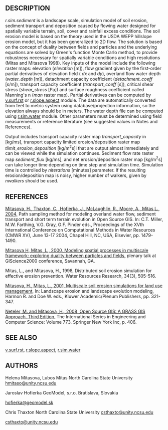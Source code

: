 ## DESCRIPTION

*r.sim.sediment* is a landscape scale, simulation model of soil erosion,
sediment transport and deposition caused by flowing water designed for
spatially variable terrain, soil, cover and rainfall excess conditions.
The soil erosion model is based on the theory used in the USDA WEPP
hillslope erosion model, but it has been generalized to 2D flow. The
solution is based on the concept of duality between fields and particles
and the underlying equations are solved by Green's function Monte Carlo
method, to provide robustness necessary for spatially variable
conditions and high resolutions (Mitas and Mitasova 1998). Key inputs of
the model include the following raster maps: elevation (*elevation*
\[m\]), flow gradient given by the first-order partial derivatives of
elevation field ( *dx* and *dy*), overland flow water depth
(*water_depth* \[m\]), detachment capacity coefficient
(*detachment_coeff* \[s/m\]), transport capacity coefficient
(*transport_coeff* \[s\]), critical shear stress (*shear_stress* \[Pa\])
and surface roughness coefficient called Manning's n (*man* raster map).
Partial derivatives can be computed by [v.surf.rst](v.surf.rst.md) or
[r.slope.aspect](r.slope.aspect.md) module. The data are automatically
converted from feet to metric system using database/projection
information, so the elevation always should be in meters. The water
depth file can be computed using [r.sim.water](r.sim.water.md) module.
Other parameters must be determined using field measurements or
reference literature (see suggested values in Notes and References).

Output includes transport capacity raster map *transport_capacity* in
\[kg/ms\], transport capacity limited erosion/deposition raster map
*tlimit_erosion_deposition* \[kg/m<sup>2</sup>s\]i that are output
almost immediately and can be viewed while the simulation continues.
Sediment flow rate raster map *sediment_flux* \[kg/ms\], and net
erosion/deposition raster map \[kg/m<sup>2</sup>s\] can take longer time
depending on time step and simulation time. Simulation time is
controlled by *niterations* \[minutes\] parameter. If the resulting
erosion/deposition map is noisy, higher number of walkers, given by
*nwalkers* should be used.

## REFERENCES

[Mitasova, H., Thaxton, C., Hofierka, J., McLaughlin, R., Moore, A.,
Mitas L.,
2004,](http://fatra.cnr.ncsu.edu/~hmitaso/gmslab/papers/II.6.8_Mitasova_044.pdf)
Path sampling method for modeling overland water flow, sediment
transport and short term terrain evolution in Open Source GIS. In: C.T.
Miller, M.W. Farthing, V.G. Gray, G.F. Pinder eds., Proceedings of the
XVth International Conference on Computational Methods in Water
Resources (CMWR XV), June 13-17 2004, Chapel Hill, NC, USA, Elsevier,
pp. 1479-1490.

[Mitasova H, Mitas, L., 2000, Modeling spatial processes in multiscale
framework: exploring duality between particles and
fields,](http://fatra.cnr.ncsu.edu/~hmitaso/gmslab/gisc00/duality.html)
plenary talk at GIScience2000 conference, Savannah, GA.

Mitas, L., and Mitasova, H., 1998, Distributed soil erosion simulation
for effective erosion prevention. Water Resources Research, 34(3),
505-516.

[Mitasova, H., Mitas, L., 2001, Multiscale soil erosion simulations for
land use
management,](http://fatra.cnr.ncsu.edu/~hmitaso/gmslab/papers/LLEmiterev1.pdf)
In: Landscape erosion and landscape evolution modeling, Harmon R. and
Doe W. eds., Kluwer Academic/Plenum Publishers, pp. 321-347.

[Neteler, M. and Mitasova, H., 2008, Open Source GIS: A GRASS GIS
Approach. Third Edition.](https://grassbook.org) The International
Series in Engineering and Computer Science: Volume 773. Springer New
York Inc, p. 406.

## SEE ALSO

[v.surf.rst](v.surf.rst.md), [r.slope.aspect](r.slope.aspect.md),
[r.sim.water](r.sim.water.md)

## AUTHORS

Helena Mitasova, Lubos Mitas
North Carolina State University
<hmitaso@unity.ncsu.edu>

Jaroslav Hofierka
GeoModel, s.r.o. Bratislava, Slovakia

[hofierka@geomodel.sk](mailto:hofi@geomodel.sk)

Chris Thaxton
North Carolina State University
<csthaxto@unity.ncsu.edu>

<csthaxto@unity.ncsu.edu>
